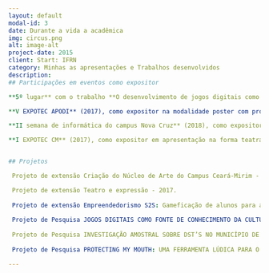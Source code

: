```yaml
---
layout: default
modal-id: 3
date: Durante a vida a acadêmica 
img: circus.png
alt: image-alt
project-date: 2015
client: Start: IFRN
category: Minhas as apresentações e Trabalhos desenvolvidos
description: 
## Participações em eventos como expositor

**5º lugar** com o trabalho **O desenvolvimento de jogos digitais como forma de valorização de elementos culturais e históricos do município de Ceará-Mirim** no II Prêmio Empreendedorismo Inovador do IFRN  que ocorreu na III SECITEX- Semana de Ciência, Tecnologia e Extensão do Instituto Federal de Educação, Ciência e Tecnologia do Rio Grande do Norte(2017).

**V EXPOTEC APODI** (2017), como expositor na modalidade poster com projeto de pesquisa **JOGOS DIGITAIS COMO FONTE DE CONHECIMENTO DA CULTURA BUDISTA: EM FOCO O NIRVANA**. 

**II semana de informática do campus Nova Cruz** (2018), como expositor na modalidade oral a cerca do curso de **jogos digitais e apresentar o JOGO "O ELO PERDIDO".**

**I EXPOTEC CM** (2017), como expositor em apresentação na forma teatral do projeto de extensão **"Teatro e expressão" com a peça o "O auto do Julgamento"**


## Projetos

 Projeto de extensão Criação do Núcleo de Arte do Campus Ceará-Mirim - 2015.

 Projeto de extensão Teatro e expressão - 2017.
 
 Projeto de extensão Empreendedorismo S2S: Gameficação de alunos para alunos - 2018.
 
 Projeto de Pesquisa JOGOS DIGITAIS COMO FONTE DE CONHECIMENTO DA CULTURA BUDISTA: EM FOCO O NIRVANA - 2017/2018.
  
 Projeto de Pesquisa INVESTIGAÇÃO AMOSTRAL SOBRE DST’S NO MUNICÍPIO DE CEARÁ-MIRIM - 2017/2018.
 
 Projeto de Pesquisa PROTECTING MY MOUTH: UMA FERRAMENTA LÚDICA PARA O AUXÍLIO E PREVENÇÃO À PATOLOGIAS BUCAIS - 2017/2018.

---
```

